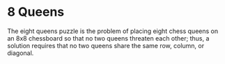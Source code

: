 # 8 Queens
The eight queens puzzle is the problem of placing eight chess queens on an 8x8 chessboard so that no two queens threaten each other; thus, a solution requires that no two queens share the same row, column, or diagonal.
